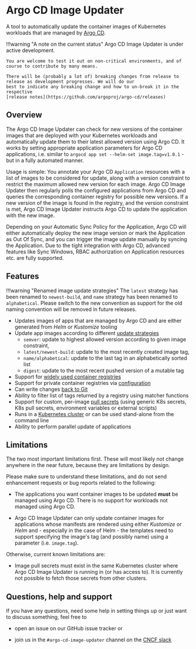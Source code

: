 # Argo CD Image Updater

A tool to automatically update the container images of Kubernetes workloads
that are managed by
[Argo CD](https://github.com/argoproj/argo-cd).

!!!warning "A note on the current status"
    Argo CD Image Updater is under active development.

    You are welcome to test it out on non-critical environments, and of
    course to contribute by many means.

    There will be (probably a lot of) breaking changes from release to
    release as development progresses. We will do our
    best to indicate any breaking change and how to un-break it in the
    respective
    [release notes](https://github.com/argoproj/argo-cd/releases)

## Overview

The Argo CD Image Updater can check for new versions of the container images
that are deployed with your Kubernetes workloads and automatically update them
to their latest allowed version using Argo CD. It works by setting appropriate
application parameters for Argo CD applications, i.e. similar to
`argocd app set --helm-set image.tag=v1.0.1` - but in a fully automated
manner.

Usage is simple: You annotate your Argo CD `Application` resources with a list
of images to be considered for update, along with a version constraint to
restrict the maximum allowed new version for each image. Argo CD Image Updater
then regularly polls the configured applications from Argo CD and queries the
corresponding container registry for possible new versions. If a new version of
the image is found in the registry, and the version constraint is met, Argo CD
Image Updater instructs Argo CD to update the application with the new image.

Depending on your Automatic Sync Policy for the Application, Argo CD will either
automatically deploy the new image version or mark the Application as Out Of
Sync, and you can trigger the image update manually by syncing the Application.
Due to the tight integration with Argo CD, advanced features like Sync Windows,
RBAC authorization on Application resources etc. are fully supported.

## Features

!!!warning "Renamed image update strategies"
    The `latest` strategy has been renamed to `newest-build`, and `name` strategy has been renamed to `alphabetical`. 
    Please switch to the new convention as support for the old naming convention will be removed in future releases.

* Updates images of apps that are managed by Argo CD and are either generated
  from *Helm* or *Kustomize* tooling
* Update app images according to different
  [update strategies](./basics/update-strategies.md)
    * `semver`: update to highest allowed version according to given image
    constraint,
    * `latest/newest-build`: update to the most recently created image tag,
    * `name/alphabetical`: update to the last tag in an alphabetically sorted list
    * `digest`: update to the most recent pushed version of a mutable tag
* Support for 
  [widely used container registries](./configuration/registries.md#supported-registries)
* Support for private container registries via 
  [configuration](./configuration/registries.md#custom-registries)
* Can write changes
  [back to Git](./basics/update-methods.md#method-git)
* Ability to filter list of tags returned by a registry using matcher functions
* Support for custom, per-image 
  [pull secrets](./basics/authentication.md#auth-registries) (using generic K8s
  secrets, K8s pull secrets, environment variables or external scripts)
* Runs in a 
  [Kubernetes cluster](./install/installation.md#install-kubernetes) or can be
  used stand-alone from the command line
* Ability to perform parallel update of applications

## Limitations

The two most important limitations first. These will most likely not change
anywhere in the near future, because they are limitations by design.

Please make sure to understand these limitations, and do not send enhancement
requests or bug reports related to the following:

* The applications you want container images to be updated **must** be managed
  using Argo CD. There is no support for workloads not managed using Argo CD.

* Argo CD Image Updater can only update container images for applications whose
  manifests are rendered using either *Kustomize* or *Helm* and - especially
  in the case of Helm - the templates need to support specifying the image's
  tag (and possibly name) using a parameter (i.e. `image.tag`).

Otherwise, current known limitations are:

* Image pull secrets must exist in the same Kubernetes cluster where Argo CD
  Image Updater is running in (or has access to). It is currently not possible
  to fetch those secrets from other clusters.

## Questions, help and support

If you have any questions, need some help in setting things up or just want to
discuss something, feel free to

* open an issue on our GitHub issue tracker or

* join us in the `#argo-cd-image-updater` channel on the
  [CNCF slack](https://argoproj.github.io/community/join-slack/)
